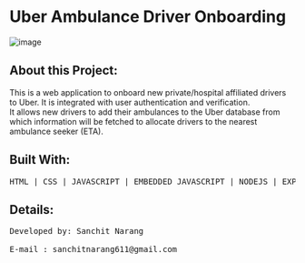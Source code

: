# Uber Ambulance Driver Onboarding
![image](https://user-images.githubusercontent.com/79566726/161421949-cd2c470c-c2fc-4861-9b59-c2d59b58c872.png)

<!-- <img src="https://user-images.githubusercontent.com/79566726/148944118-42228985-e29d-4c7a-9bdf-4c0581d0ee14.png"></img> -->


<h2>About this Project: </h2>

This is a web application to onboard new private/hospital affiliated drivers to Uber. It is integrated with user authentication and verification. <br>
It allows new drivers to add their ambulances to the Uber database from which information will be fetched to allocate drivers to the nearest ambulance seeker (ETA). <br>






<h2>Built With: </h2>
<pre>HTML | CSS | JAVASCRIPT | EMBEDDED JAVASCRIPT | NODEJS | EXPRESS | MONGODB  </pre>

<h2>Details:</h2>
<pre>
Developed by: Sanchit Narang <br>
E-mail : sanchitnarang611@gmail.com <br>

</pre>

